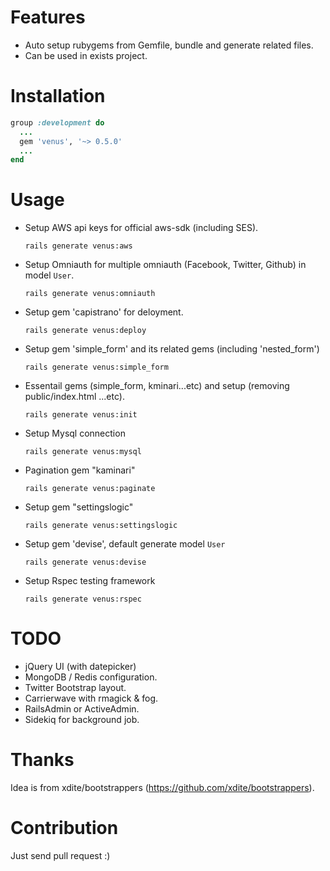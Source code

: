 Features
========

* Auto setup rubygems from Gemfile, bundle and generate related files.
* Can be used in exists project.

Installation
============

```ruby
group :development do
  ...
  gem 'venus', '~> 0.5.0'
  ...
end
```

Usage
=====

* Setup AWS api keys for official aws-sdk (including SES).

  ```
  rails generate venus:aws
  ```

* Setup Omniauth for multiple omniauth (Facebook, Twitter, Github) in model `User`.

  ```
  rails generate venus:omniauth
  ```

* Setup gem 'capistrano' for deloyment.

  ```
  rails generate venus:deploy
  ```

* Setup gem 'simple_form' and its related gems (including 'nested_form')

  ```
  rails generate venus:simple_form
  ```

* Essentail gems (simple_form, kminari...etc) and setup (removing public/index.html ...etc).

  ```
  rails generate venus:init
  ```

* Setup Mysql connection

  ```
  rails generate venus:mysql
  ```

* Pagination gem "kaminari"

  ```
  rails generate venus:paginate
  ```

* Setup gem "settingslogic"

  ```
  rails generate venus:settingslogic
  ```

* Setup gem 'devise', default generate model `User`

  ```
  rails generate venus:devise
  ```

* Setup Rspec testing framework

  ```
  rails generate venus:rspec
  ```

TODO
====

* jQuery UI (with datepicker)
* MongoDB / Redis configuration.
* Twitter Bootstrap layout.
* Carrierwave with rmagick & fog.
* RailsAdmin or ActiveAdmin.
* Sidekiq for background job.

Thanks
======

Idea is from xdite/bootstrappers (https://github.com/xdite/bootstrappers).

Contribution
============

Just send pull request :)